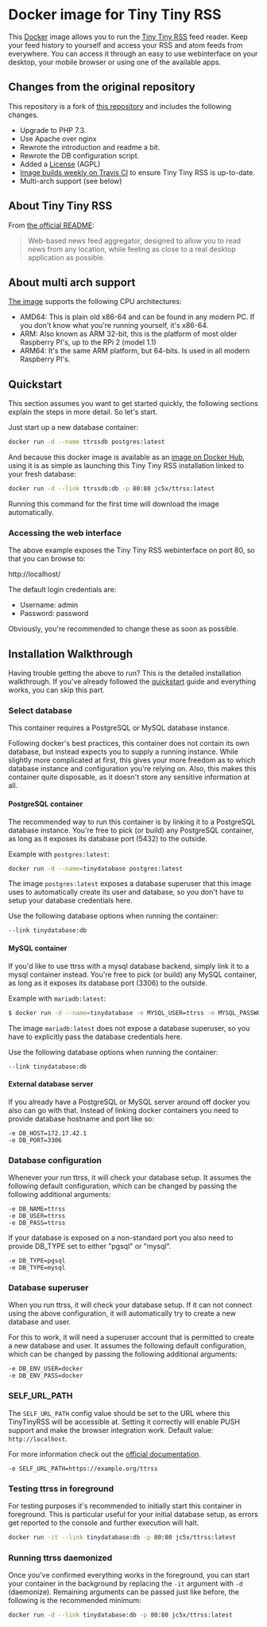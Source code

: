 # Docker image for Tiny Tiny RSS

This [Docker](https://www.docker.com) image allows you to run the [Tiny Tiny RSS](http://tt-rss.org) feed reader. Keep your feed history to yourself and access your RSS and atom feeds from everywhere. You can access it through an easy to use webinterface on your desktop, your mobile browser or using one of the available apps.

## Changes from the original repository

This repository is a fork of [this repository](https://github.com/clue/docker-ttrss) and includes the following changes.

* Upgrade to PHP 7.3.
* Use Apache over nginx
* Rewrote the introduction and readme a bit.
* Rewrote the DB configuration script.
* Added a [License](LICENSE) (AGPL)
* [Image builds weekly on Travis CI](https://travis-ci.com/JC5/docker-ttrss/builds) to ensure Tiny Tiny RSS is up-to-date.
* Multi-arch support (see below)

## About Tiny Tiny RSS

From [the official README](https://git.tt-rss.org/fox/tt-rss):

> Web-based news feed aggregator, designed to allow you to read news from any location, while feeling as close to a real desktop application as possible.

## About multi arch support

[The image](https://hub.docker.com/repository/docker/jc5x/ttrss) supports the following CPU architectures:

* AMD64: This is plain old x86-64 and can be found in any modern PC. If you don't know what you're running yourself, it's x86-64.
* ARM: Also known as ARM 32-bit, this is the platform of most older Raspberry PI's, up to the RPi 2 (model 1.1)
* ARM64: It's the same ARM platform, but 64-bits. Is used in all modern Raspberry PI's.

## Quickstart

This section assumes you want to get started quickly, the following sections explain the steps in more detail. So let's start.

Just start up a new database container:

```bash
docker run -d --name ttrssdb postgres:latest
```

And because this docker image is available as an [image on Docker Hub](https://hub.docker.com/repository/docker/jc5x/ttrss), using it is as simple as launching this Tiny Tiny RSS installation linked to your fresh database:

```bash
docker run -d --link ttrssdb:db -p 80:80 jc5x/ttrss:latest
```

Running this command for the first time will download the image automatically.

### Accessing the web interface

The above example exposes the Tiny Tiny RSS webinterface on port 80, so that you can browse to:

http://localhost/

The default login credentials are:

* Username: admin
* Password: password

Obviously, you're recommended to change these as soon as possible.

## Installation Walkthrough

Having trouble getting the above to run? This is the detailed installation walkthrough. If you've already followed the [quickstart](#quickstart) guide and everything works, you can skip this part.

### Select database

This container requires a PostgreSQL or MySQL database instance.

Following docker's best practices, this container does not contain its own database, but instead expects you to supply a running instance. While slightly more complicated at first, this gives your more freedom as to which database instance and configuration you're relying on. Also, this makes this container quite disposable, as it doesn't store any sensitive information at all.

#### PostgreSQL container

The recommended way to run this container is by linking it to a PostgreSQL database instance. You're free to pick (or build) any PostgreSQL container, as long as it exposes its database port (5432) to the outside.

Example with `postgres:latest`:

```bash
docker run -d --name=tinydatabase postgres:latest
```

The image `postgres:latest` exposes a database superuser that this image uses to automatically create its user and database, so you don't have to setup your database credentials here.

Use the following database options when running the container:

```
--link tinydatabase:db
```

#### MySQL container

If you'd like to use ttrss with a mysql database backend, simply link it to a mysql container instead. You're free to pick (or build) any MySQL container, as long as it exposes its database port (3306) to the outside.

Example with `mariadb:latest`:

```bash
$ docker run -d --name=tinydatabase -e MYSQL_USER=ttrss -e MYSQL_PASSWORD=ttrss -e MYSQL_DATABASE=ttrss mariadb:latest
```

The image `mariadb:latest` does not expose a database superuser, so you have to explicitly pass the database credentials here.

Use the following database options when running the container:

```
--link tinydatabase:db
```

#### External database server

If you already have a PostgreSQL or MySQL server around off docker you also can go with that. Instead of linking docker containers you need to provide database hostname and port like so:

```
-e DB_HOST=172.17.42.1
-e DB_PORT=3306
```

### Database configuration

Whenever your run ttrss, it will check your database setup. It assumes the following default configuration, which can be changed by passing the following additional arguments:

```
-e DB_NAME=ttrss
-e DB_USER=ttrss
-e DB_PASS=ttrss
```

If your database is exposed on a non-standard port you also need to provide DB_TYPE set to either "pgsql" or "mysql".

```
-e DB_TYPE=pgsql
-e DB_TYPE=mysql
```

### Database superuser

When you run ttrss, it will check your database setup. If it can not connect using the above configuration, it will automatically try to create a new database and user.

For this to work, it will need a superuser account that is permitted to create a new database and user. It assumes the following default configuration, which can be changed by passing the following additional arguments:

```
-e DB_ENV_USER=docker
-e DB_ENV_PASS=docker
```

### SELF_URL_PATH

The `SELF_URL_PATH` config value should be set to the URL where this TinyTinyRSS will be accessible at. Setting it correctly will enable PUSH support and make the browser integration work. Default value: `http://localhost`.

For more information check out the [official documentation](https://git.tt-rss.org/fox/tt-rss/src/master/config.php-dist#L21).

```
-e SELF_URL_PATH=https://example.org/ttrss
```

### Testing ttrss in foreground

For testing purposes it's recommended to initially start this container in foreground. This is particular useful for your initial database setup, as errors get reported to the console and further execution will halt.

```bash
docker run -it --link tinydatabase:db -p 80:80 jc5x/ttrss:latest
```

### Running ttrss daemonized

Once you've confirmed everything works in the foreground, you can start your container in the background by replacing the `-it` argument with `-d` (daemonize). Remaining arguments can be passed just like before, the following is the recommended minimum:

```bash
docker run -d --link tinydatabase:db -p 80:80 jc5x/ttrss:latest
```
